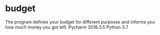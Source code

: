# budget
The program defines your budget for different purposes and informs you how much money you got left. 
Pycharm 2018.3.5
Python 3.7
